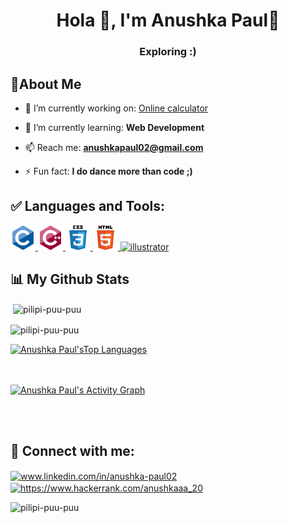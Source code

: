 <h1 align="center">Hola 👋, I'm Anushka Paul🐼</h1>
<h3 align="center">Exploring :)</h3>

   ## 🙋‍About Me

- 🔭 I’m currently working on: [Online calculator](https://github.com/pilipi-puu-puu/Online-calculator)

- 🌱 I’m currently learning: **Web Development**

- 📫 Reach me: **anushkapaul02@gmail.com**

- ⚡ Fun fact: **I do dance more than code ;)**

## ✅ Languages and Tools:
<p align="left"> <a href="https://www.cprogramming.com/" target="_blank"> <img src="https://raw.githubusercontent.com/devicons/devicon/master/icons/c/c-original.svg" alt="c" width="40" height="40"/> </a> <a href="https://www.w3schools.com/cpp/" target="_blank"> <img src="https://raw.githubusercontent.com/devicons/devicon/master/icons/cplusplus/cplusplus-original.svg" alt="cplusplus" width="40" height="40"/> </a> <a href="https://www.w3schools.com/css/" target="_blank"> <img src="https://raw.githubusercontent.com/devicons/devicon/master/icons/css3/css3-original-wordmark.svg" alt="css3" width="40" height="40"/> </a> <a href="https://www.w3.org/html/" target="_blank"> <img src="https://raw.githubusercontent.com/devicons/devicon/master/icons/html5/html5-original-wordmark.svg" alt="html5" width="40" height="40"/> </a> <a href="https://www.adobe.com/in/products/illustrator.html" target="_blank"> <img src="https://www.vectorlogo.zone/logos/adobe_illustrator/adobe_illustrator-icon.svg" alt="illustrator" width="40" height="40"/> </a> </p>

## 📊 My Github Stats
<p>&nbsp;<img align="center" src="https://github-readme-stats.vercel.app/api?username=pilipi-puu-puu&show_icons=true&theme=dark&locale=en" alt="pilipi-puu-puu" /></p>

<p><img align="center" src="https://github-readme-streak-stats.herokuapp.com/?user=pilipi-puu-puu&theme=dark" alt="pilipi-puu-puu" /></p>
  <a href="https://github.com/pilipi-puu-puu/github-readme-stats"><img alt="Anushka Paul'sTop Languages" src="https://github-readme-stats.vercel.app/api/top-langs/?username=pilipi-puu-puu&langs_count=8&count_private=true&layout=compact&theme=react&hide_border=true&bg_color=0D1117" /></a>
  <br/>

<br/>
<br/>

<a href="https://github.com/pilipi-puu-puu/github-readme-activity-graph"><img alt="Anushka Paul's Activity Graph" src="https://activity-graph.herokuapp.com/graph?username=pilipi-puu-puu&bg_color=0D1117&color=5BCDEC&line=5BCDEC&point=FFFFFF&hide_border=true" /></a>

<br/>
<br/>

<h2 align="left">💬 Connect with me:</h2>
<p align="left">
<a href="https://www.linkedin.com/in/anushka-paul02/" target="blank"><img align="center" src="https://raw.githubusercontent.com/rahuldkjain/github-profile-readme-generator/master/src/images/icons/Social/linked-in-alt.svg" alt="www.linkedin.com/in/anushka-paul02" height="30" width="40" /></a>
<a href="https://www.hackerrank.com/anushkaaa_20" target="blank"><img align="center" src="https://raw.githubusercontent.com/rahuldkjain/github-profile-readme-generator/master/src/images/icons/Social/hackerrank.svg" alt="https://www.hackerrank.com/anushkaaa_20" height="30" width="40" /></a>
</p>
<p align="left"> <img src="https://komarev.com/ghpvc/?username=pilipi-puu-puu&label=Profile%20views&color=eb3a34&style=flat" alt="pilipi-puu-puu" /> </p>
